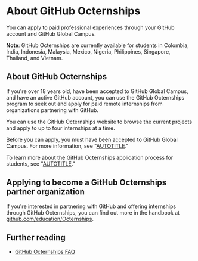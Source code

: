# About GitHub Octernships

You can apply to paid professional experiences through your GitHub account and GitHub Global Campus.

<div class="ghd-spotlight ghd-spotlight-note border rounded-1 my-3 p-3 f5 color-border-accent-emphasis color-bg-accent">

**Note**: GitHub Octernships are currently available for students in Colombia, India, Indonesia, Malaysia, Mexico, Nigeria, Philippines, Singapore, Thailand, and Vietnam.

</div>

## About GitHub Octernships

If you're over 18 years old, have been accepted to GitHub Global Campus, and have an active GitHub account, you can use the GitHub Octernships program to seek out and apply for paid remote internships from organizations partnering with GitHub.

You can use the GitHub Octernships website to browse the current projects and apply to up to four internships at a time.

Before you can apply, you must have been accepted to GitHub Global Campus. For more information, see "[AUTOTITLE](/education/explore-the-benefits-of-teaching-and-learning-with-github-education/github-global-campus-for-students/apply-to-github-global-campus-as-a-student)."

To learn more about the GitHub Octernships application process for students, see "[AUTOTITLE](/education/explore-internship-projects-with-github-octernships/applying-for-github-octernships)."

## Applying to become a GitHub Octernships partner organization

If you're interested in partnering with GitHub and offering internships through GitHub Octernships, you can find out more in the handbook at [github.com/education/Octernships](https://github.com/education/Octernships).

## Further reading

- [GitHub Octernships FAQ](https://education.github.com/students/octernships#faq)
